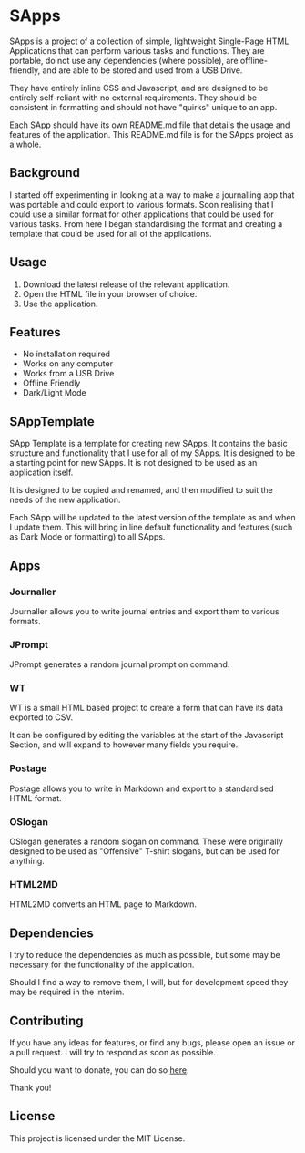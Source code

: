 # SApps
SApps is a project of a collection of simple, lightweight Single-Page HTML Applications that can perform various tasks and functions. They are portable, do not use any dependencies (where possible), are offline-friendly, and are able to be stored and used from a USB Drive.

They have entirely inline CSS and Javascript, and are designed to be entirely self-reliant with no external requirements. They should be consistent in formatting and should not have "quirks" unique to an app. 

Each SApp should have its own README.md file that details the usage and features of the application. This README.md file is for the SApps project as a whole.

## Background
I started off experimenting in looking at a way to make a journalling app that was portable and could export to various formats. Soon realising that I could use a similar format for other applications that could be used for various tasks. From here I began standardising the format and creating a template that could be used for all of the applications.

## Usage
1. Download the latest release of the relevant application.
2. Open the HTML file in your browser of choice.
3. Use the application.

## Features
- No installation required
- Works on any computer
- Works from a USB Drive
- Offline Friendly
- Dark/Light Mode

## SAppTemplate
SApp Template is a template for creating new SApps. It contains the basic structure and functionality that I use for all of my SApps. It is designed to be a starting point for new SApps. It is not designed to be used as an application itself.

It is designed to be copied and renamed, and then modified to suit the needs of the new application.

Each SApp will be updated to the latest version of the template as and when I update them. This will bring in line default functionality and features (such as Dark Mode or formatting) to all SApps.

## Apps
### Journaller
Journaller allows you to write journal entries and export them to various formats.

### JPrompt
JPrompt generates a random journal prompt on command.

### WT
WT is a small HTML based project to create a form that can have its data exported to CSV.

It can be configured by editing the variables at the start of the Javascript Section, and will expand to however many fields you require.

### Postage
Postage allows you to write in Markdown and export to a standardised HTML format.

### OSlogan
OSlogan generates a random slogan on command. These were originally designed to be used as "Offensive" T-shirt slogans, but can be used for anything.

### HTML2MD
HTML2MD converts an HTML page to Markdown.

## Dependencies
I try to reduce the dependencies as much as possible, but some may be necessary for the functionality of the application.

Should I find a way to remove them, I will, but for development speed they may be required in the interim.

## Contributing
If you have any ideas for features, or find any bugs, please open an issue or a pull request. I will try to respond as soon as possible.

Should you want to donate, you can do so [here](https://www.buymeacoffee.com/caddickbrown).

Thank you!

## License
This project is licensed under the MIT License.